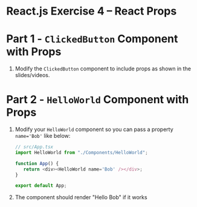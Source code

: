 # React.js Exercise 4 – React Props

# Part 1 - ``ClickedButton`` Component with Props

1.	Modify the ``ClickedButton`` component to include props as shown in the slides/videos.  


# Part 2 - ``HelloWorld`` Component with Props

	
1.	Modify your `HelloWorld` component so you can pass a property `name='Bob'` like below:

	```javascript
	// src/App.tsx
    import HelloWorld from "./Components/HelloWorld";

    function App() {
       return <div><HelloWorld name='Bob' /></div>;
    }

    export default App;
	```

1.	The component should render "Hello Bob" if it works


<!-- ## Part 3 - ``Message`` Component

You will create a new ``Message`` component and render it.

1.	Create a new component file `Message.tsx` in the project `src/Components` folder.

1.	Add to `Message.tsx` the following code

	```javascript
	import React from 'react';

	class Message extends React.Component {
	    render() {
	      var d = new Date();
	      return (
	        <div>
	          <hr/>
	          <b>name</b> time
	          <p>message</p>
	        </div>
	      );
	    }
	}
	export default Message;
	```

1.	Next, open and modify ``src/index.tsx`` so that your the `<Message>` component is rendered:

	```javascript
	import React from 'react';
	import ReactDOM from 'react-dom';
	import Message from './Message.tsx';

	ReactDOM.render(<Message />, document.getElementById('root'));
	```

1.	Modify the Message component to accept properties for the name and message.  For example, the following code:

	```javascript
	import React from 'react';
	import ReactDOM from 'react-dom';
	import Message from './Message.tsx';

	ReactDOM.render(<Message name='Alice' message='Hello there Bob' />, document.getElementById('root'));
	```

	should render this:

	![](../images/Message1.png)

1.	Next modify the Message component again to display the current time the message was posted:

	![](../images/Message2.png)
	
	Use info [here](https:/www.w3schools.com/jsref/jsref_obj_date.asp) to guide you.


1.	Modify the code in `index.tsx` to see how multiple Message components may be added

	```javascript
	import React from 'react';
	import ReactDOM from 'react-dom';
	import Message from './Message.tsx';

	ReactDOM.render(
		<div>
			<Message name='Alice' message='Hello there Bob' />
			<Message name='Bob' message='How are you Alice?' />
		</div>, document.getElementById('root'));
	```

		You should see two messages now.


## Part 3 - MessageBoard Component

Let's get our messages from an array of JSON message objects this time.

1.	Add this code to your `Message.tsx` component

	```javascript
	const messages = [
			{name: "Alice", message: "Hello there Bob" },
			{name: "Bob", message: "How are you Alice?" },
			{name: "Alice", message: "Good Bob" }
	]

	class MessageBoard extends React.Component {
		render(){
	      return(
	        <div>
	          {
	            messages.map(function (message) {
	              return <Message name={message.name} message={message.message} />
	            })
	          }
	        </div>
	      )
	    }
	}
	export { MessageBoard };
	```

	Note the `messages` array and how the `map()` function is used to render Message components using this data.

1.	Next, modify the code in `index.tsx` to use the MessageBoard component:

	```javascript
	import React from 'react';
	import ReactDOM from 'react-dom';
	import { MessageBoard } from './Message.tsx';

	ReactDOM.render(<MessageBoard />, document.getElementById('root'));
	```

	You should see all the messages now. -->